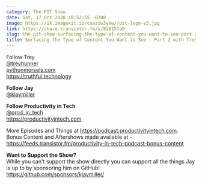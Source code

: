 ```yaml
---
category: The PIT Show
date: Sat, 17 Oct 2020 10:52:55 -0700
image: https://ik.imagekit.io/cxazzw3yew//pit-logo-v5.jpg
link: https://share.transistor.fm/s/829157a9
slug: the-pit-show-surfacing-the-type-of-content-you-want-to-see-part-2-with-trey-hunner
title: Surfacing the Type of Content You Want to See - Part 2 with Trey Hunner
---
```


<p>Follow Trey<br /><a href="https://twitter.com/treyhunner">@treyhunner</a><br /><a href="https://www.pythonmorsels.com">pythonmorsels.com</a><br /><a href="https://truthful.technology">https://truthful.technology</a></p><p><strong>Follow Jay</strong><br /><a href="https://twitter.com/kjaymiller">@kjaymiller</a></p><p><strong>Follow Productivity in Tech</strong><br /><a href="https://twitter.com/prod_in_tech">@prod_in_tech</a><br /><a href="https://productivityintech.com/">https://productivityintech.com</a></p><p>More Episodes and Things at <a href="https://podcast.productivityintech.com/">https://podcast.productivityintech.com</a>.<br />Bonus Content and Aftershows made available at - <a href="https://feeds.transistor.fm/productivity-in-tech-podcast-bonus-content">https://feeds.transistor.fm/productivity-in-tech-podcast-bonus-content</a></p><p><strong>Want to Support the Show?</strong><br />While you can't support the show directly you can support all the things Jay is up to by sponsoring him on GitHub!<br /><a href="https://github.com/sponsors/kjaymiller/">https://github.com/sponsors/kjaymiller/</a></p>